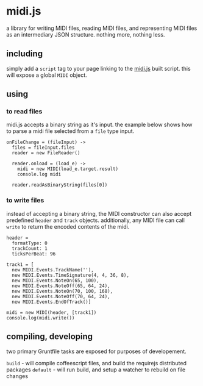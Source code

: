 # midi.js

a library for writing MIDI files, reading MIDI files, and representing MIDI files as an intermediary JSON structure. nothing more, nothing less.

## including

simply add a `script` tag to your page linking to the [midi.js](https://github.com/catshirt/midi.js/blob/master/dist/midi.js) built script. this will expose a global `MIDI` object.

## using

### to read files

midi.js accepts a binary string as it's input. the example below shows how to parse a midi file selected from a `file` type input.

```
onFileChange = (fileInput) ->
  files = fileInput.files
  reader = new FileReader()

  reader.onload = (load_e) ->
    midi = new MIDI(load_e.target.result)
    console.log midi

  reader.readAsBinaryString(files[0])
```

### to write files

instead of accepting a binary string, the MIDI constructor can also accept predefined `header` and `track` objects. additionally, any MIDI file can call `write` to return the encoded contents of the midi.

```
header =
  formatType: 0
  trackCount: 1
  ticksPerBeat: 96

track1 = [
  new MIDI.Events.TrackName(''),
  new MIDI.Events.TimeSignature(4, 4, 36, 8),
  new MIDI.Events.NoteOn(65, 100),
  new MIDI.Events.NoteOff(65, 64, 24),
  new MIDI.Events.NoteOn(70, 100, 168),
  new MIDI.Events.NoteOff(70, 64, 24),
  new MIDI.Events.EndOfTrack()]

midi = new MIDI(header, [track1])
console.log(midi.write())
```

## compiling, developing

two primary Gruntfile tasks are exposed for purposes of developement.

`build` - will compile coffeescript files, and build the requirejs distributed packages
`default` - will run build, and setup a watcher to rebuild on file changes